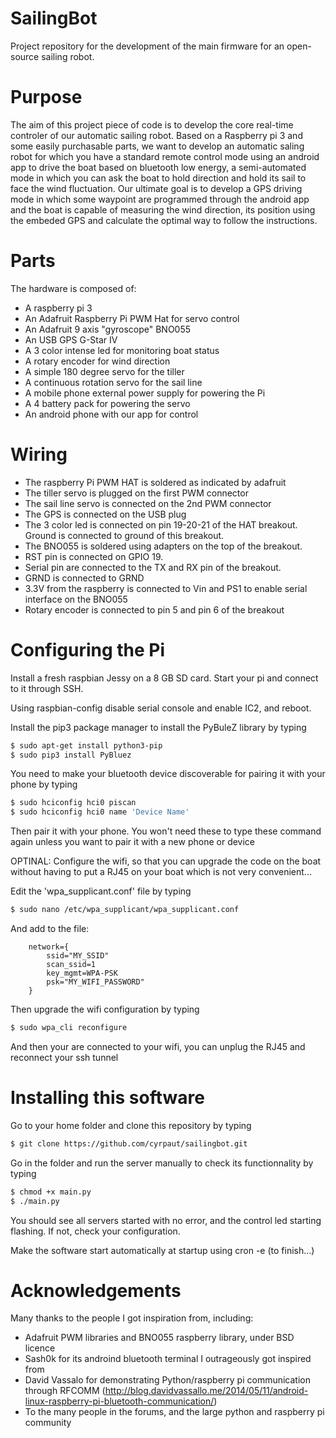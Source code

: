 # SailingBot

Project repository for the development of the main firmware for an open-source sailing robot.

# Purpose

The aim of this project piece of code is to develop the core real-time controler of our automatic sailing robot. Based on a Raspberry pi 3 and some easily purchasable parts, we want to develop an 
automatic saling robot for which you have a standard remote control mode using an android app to drive the boat based on bluetooth low energy, a semi-automated mode in which you can ask the boat
to hold direction and hold its sail to face the wind fluctuation. Our ultimate goal is to develop a GPS driving mode in which some waypoint are programmed through the android app and the boat is
capable of measuring the wind direction, its position using the embeded GPS and calculate the optimal way to follow the instructions.

# Parts

The hardware is composed of:
 - A raspberry pi 3
 - An Adafruit Raspberry Pi PWM Hat for servo control
 - An Adafruit 9 axis "gyroscope" BNO055
 - An USB GPS G-Star IV
 - A 3 color intense led for monitoring boat status
 - A rotary encoder for wind direction
 - A simple 180 degree servo for the tiller
 - A continuous rotation servo for the sail line
 - A mobile phone external power supply for powering the Pi
 - A 4 battery pack for powering the servo
 - An android phone with our app for control

# Wiring

 - The raspberry Pi PWM HAT is soldered as indicated by adafruit 
 - The tiller servo is plugged on the first PWM connector
 - The sail line servo is connected on the 2nd PWM connector
 - The GPS is connected on the USB plug
 - The 3 color led is connected on pin 19-20-21 of the HAT breakout. Ground is connected to ground of this breakout.
 - The BNO055 is soldered using adapters on the top of the breakout. 
  - RST pin is connected on GPIO 19. 
  - Serial pin are connected to the TX and RX pin of the breakout.
  - GRND is connected to GRND
  - 3.3V from the raspberry is connected to Vin and PS1 to enable serial interface on the BNO055
 - Rotary encoder is connected to pin 5 and pin 6 of the breakout

# Configuring the Pi

Install a fresh raspbian Jessy on a 8 GB SD card. Start your pi and connect to it through SSH.

Using raspbian-config disable serial console and enable IC2, and reboot.

Install the pip3 package manager to install the PyBuleZ library by typing

```bash
$ sudo apt-get install python3-pip
$ sudo pip3 install PyBluez
```

You need to make your bluetooth device discoverable for pairing it with your phone by typing

```bash
$ sudo hciconfig hci0 piscan
$ sudo hciconfig hci0 name 'Device Name'
```

Then pair it with your phone. You won't need these to type these command again unless you want to pair it with a new phone or device

OPTINAL: Configure the wifi, so that you can upgrade the code on the boat without having to put a RJ45 on your boat which is not very convenient...

Edit the 'wpa_supplicant.conf' file by typing

```bash
$ sudo nano /etc/wpa_supplicant/wpa_supplicant.conf
```

And add to the file:

```
	network={
		ssid="MY_SSID"
		scan_ssid=1
		key_mgmt=WPA-PSK
		psk="MY_WIFI_PASSWORD"
	}
```
Then upgrade the wifi configuration by typing

```bash
$ sudo wpa_cli reconfigure
```

And then your are connected to your wifi, you can unplug the RJ45 and reconnect your ssh tunnel

# Installing this software

Go to your home folder and clone this repository by typing

```bash
$ git clone https://github.com/cyrpaut/sailingbot.git
```

Go in the folder and run the server manually to check its functionnality by typing

```bash
$ chmod +x main.py
$ ./main.py
```

You should see all servers started with no error, and the control led starting flashing. If not, check your configuration.

Make the software start automatically at startup using cron -e (to finish...)

# Acknowledgements

Many thanks to the people I got inspiration from, including:

 - Adafruit PWM libraries and BNO055 raspberry library, under BSD licence
 - Sash0k for its androind bluetooth terminal I outrageously got inspired from
 - David Vassalo for demonstrating Python/raspberry pi communication through RFCOMM (http://blog.davidvassallo.me/2014/05/11/android-linux-raspberry-pi-bluetooth-communication/)
 - To the many people in the forums, and the large python and raspberry pi community


